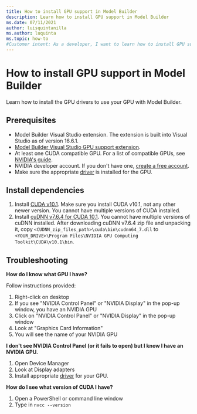 ```yaml
---
title: How to install GPU support in Model Builder
description: Learn how to install GPU support in Model Builder
ms.date: 07/11/2021
author: luisquintanilla
ms.author: luquinta
ms.topic: how-to
#Customer intent: As a developer, I want to learn how to install GPU support for Model Builder
---
```


# How to install GPU support in Model Builder

Learn how to install the GPU drivers to use your GPU with Model Builder.

## Prerequisites

- Model Builder Visual Studio extension. The extension is built into Visual Studio as of version 16.6.1.
- [Model Builder Visual Studio GPU support extension](https://marketplace.visualstudio.com/items?itemName=MLNET.ModelBuilderGPU).
- At least one CUDA compatible GPU. For a list of compatible GPUs, see [NVIDIA's guide](https://developer.nvidia.com/cuda-gpus).
- NVIDIA developer account. If you don't have one, [create a free account](https://developer.nvidia.com/developer-program).
- Make sure the appropriate [driver](https://www.nvidia.com/drivers) is installed for the GPU.

## Install dependencies

1. Install [CUDA v10.1](https://developer.nvidia.com/cuda-10.1-download-archive-update2). Make sure you install CUDA v10.1, not any other newer version. You cannot have multiple versions of CUDA installed.
1. Install [cuDNN v7.6.4 for CUDA 10.1](https://developer.nvidia.com/rdp/cudnn-download). You cannot have multiple versions of cuDNN installed. After downloading cuDNN v7.6.4 zip file and unpacking it, copy `<CUDNN_zip_files_path>\cuda\bin\cudnn64_7.dll` to `<YOUR_DRIVE>\Program Files\NVIDIA GPU Computing Toolkit\CUDA\v10.1\bin`.

## Troubleshooting

**How do I know what GPU I have?**

Follow instructions provided:

1. Right-click on desktop
1. If you see "NVIDIA Control Panel" or "NVIDIA Display" in the pop-up window, you have an NVIDIA GPU
1. Click on "NVIDIA Control Panel" or "NVIDIA Display" in the pop-up window
1. Look at "Graphics Card Information"
1. You will see the name of your NVIDIA GPU

**I don't see NVIDIA Control Panel (or it fails to open) but I know I have an NVIDIA GPU.**

1. Open Device Manager
1. Look at Display adapters
1. Install appropriate [driver](https://www.nvidia.com/drivers) for your GPU.

**How do I see what version of CUDA I have?**

1. Open a PowerShell or command line window
1. Type in `nvcc --version`
